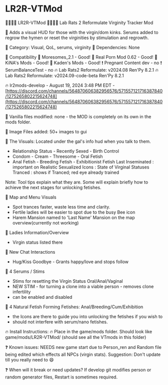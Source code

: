 # LR2R-VTMod
🍒🍒🍒🍒    LR2R-VTMod    🍒🍒🍒🍒 
Lab Rats 2 Reformulate Virginity Tracker Mod

💮 Adds a visual HUD for those with the virgin/dom kinks.  Serums added to regrow the hymen or reset the virginities by stimulation and regrowth.

💮 Category: Visual, QoL, serums, virginity 💮 Dependencies: None 

💮 Compatibility
🥵 Moresomes_2.1 - Good!
🥵 Real Porn Mod 0.62 - Good!
🥵 KiNA's Mods - Good!
🥵 Kaden's Mods - Good!
❗ Pregnant Content dev - no
❗ SerumBalanceTest - no
🔥 Lab Rats2 Reformulate: v2024.08  Ren'Py 8.2.1
🔥 Lab Rats2 Reformulate: v2024.09-code-beta  Ren'Py 8.2.1

🔥 lr2mods-develop - August 19, 2024 3:48 PM EDT - [https://discord.com/channels/564870606382956576/571557121716387840/1275265802215624748](https://discord.com/channels/564870606382956576/571557121716387840/1275265802215624748) 

💮 Vanilla files modified: none - the MOD is completely on its own in the mods folder.

💮 Image Files added: 50+ images to gui

💮 The Visuals: Located under the gal's info hud when you talk to them.
- Relationship Status - Recently Sexed - Birth Control
- Condom - Cream - Threesome - Oral Fetish
- Anal Fetish - Breeding Fetish - Exhibitionist Fetish
Last Inseminated : important on Realistic
Sexualized Icons : State of Virginal Statuses
Tranced : shows if Tranced; red eye already trained

Note: Tool tips explain what they are.  Some will explain briefly how to achieve the next stages for unlocking fetishes.

💮 Map and Menu Visuals
- Spot trances faster, waste less time and clarity.
- Fertile ladies will be easier to spot due to the busy Bee icon
- Harem Mansion named to 'Last Name' Mansion on the map overview(currently not working)

💮 Ladies Information/Overview
- Virgin status listed there

💮 New Chat Interactions
- Hug/Kiss Goodbye - Grants happy/love and stops follow

💮 4 Serums / Stims
- Stims for resetting the Virgin Status Oral/Anal/Vaginal
- NEW STIM - for turning a clone into a viable person - removes clone infertility
- can be enabled and disabled

💮 4 Natural Fetish Forming Fetishes: Anal/Breeding/Cum/Exhibition
- the Icons are there to guide you into unlocking the fetishes if you wish to
- should not interfere with serum/nano fetishes.

🔥 Install Instructions: 🔥
Place in the game/mods folder. Should look like game/mods/LR2R-VTMod/ (should see all the VTmods in this folder)

❓ Known issues: 
NEEDS new game start due to Person_ren and Random file being edited which effects all NPCs (virgin stats).
Suggestion: Don't update till you really need to 😄

❓ When will it break or need updates?
If develop git modifies person or random generator files, Restart is sometimes required.  
